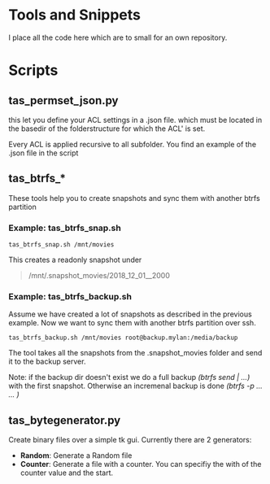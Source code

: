 # Tools and Snippets
I place all the code here which are to small for an own repository. 

# Scripts

## tas_permset_json.py
this let you define your ACL settings in a .json file. which must be located in the basedir of the folderstructure for which the ACL' is set. 

Every ACL is applied recursive to all subfolder. You find an example of the .json file in the script

## tas_btrfs_*
These tools help you to create snapshots and sync them with another btrfs partition

### Example: tas_btrfs_snap.sh
```
tas_btrfs_snap.sh /mnt/movies
```
This creates a  readonly snapshot under 
> /mnt/.snapshot_movies/2018_12_01__2000

### Example: tas_btrfs_backup.sh
Assume we have created a lot of snapshots as described in the previous example. Now we want to sync them with another btrfs partition over ssh.  
```
tas_btrfs_backup.sh /mnt/movies root@backup.mylan:/media/backup
```
The tool takes all the snapshots from the .snapshot_movies folder and send it to the backup server.

Note: if the backup dir doesn't exist we do a full backup *(btrfs send | ...)* with the first snapshot. Otherwise an incremenal backup is done *(btrfs -p ... ... )*

## tas_bytegenerator.py
Create binary files over a simple tk gui.
Currently there are 2 generators:
* **Random**: Generate a Random file
* **Counter**: Generate a file with a counter. You can specifiy the with of the counter value and the start.
